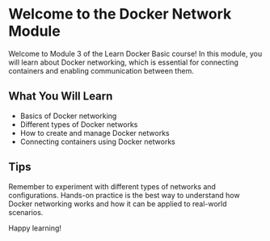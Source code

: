 # Welcome to the Docker Network Module

Welcome to Module 3 of the Learn Docker Basic course! In this module, you will learn about Docker networking, which is essential for connecting containers and enabling communication between them.

## What You Will Learn
- Basics of Docker networking
- Different types of Docker networks
- How to create and manage Docker networks
- Connecting containers using Docker networks

## Tips
Remember to experiment with different types of networks and configurations. Hands-on practice is the best way to understand how Docker networking works and how it can be applied to real-world scenarios.

Happy learning!

